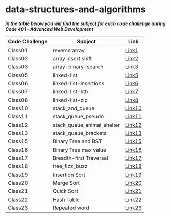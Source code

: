 # data-structures-and-algorithms

***in the table below you will find the subject for each code challenge during Code 401 - Advanced Web Development***

| **Code Challenge** | **Subject**                | **Link**                                                                                                                          |
|--------------------|----------------------------|-----------------------------------------------------------------------------------------------------------------------------------|
| Class01            | reverse array              | [Link1](https://mohammad-alshish.github.io/data-structures-and-algorithms/array-reverse/array-reverse)                            |
| Class02            | array insert shift         | [Link2](https://mohammad-alshish.github.io/data-structures-and-algorithms/array-insert-shift/array-insert-shift)                  |
| Class03            | array-binary-search        | [Link3](https://mohammad-alshish.github.io/data-structures-and-algorithms/array-binary-search/array-binary-search)                |
| Class05            | linked-list                | [Link5](https://mohammad-alshish.github.io/data-structures-and-algorithms/linked_list/linked_list)                                |
| Class06            | linked-list-insertions     | [Link6](https://mohammad-alshish.github.io/data-structures-and-algorithms/linked-list-insertions/linked-list-insertions)          |
| Class07            | linked-list-kth            | [Link7](https://mohammad-alshish.github.io/data-structures-and-algorithms/linked-list-kth/linked-list-kth)                        |
| Class08            | linked-list-zip            | [Link8](https://mohammad-alshish.github.io/data-structures-and-algorithms/linked_list_zip/linked-list-zip)                        |
| Class10            | stack_and_queue            | [Link10](https://mohammad-alshish.github.io/data-structures-and-algorithms/stack_and_queue/stack_and_queue)                       |
| Class11            | stack_queue_pseudo         | [Link11](https://mohammad-alshish.github.io/data-structures-and-algorithms/stack_queue_pseudo/stack_queue_pseudo)                 |
| Class12            | stack_queue_animal_shelter | [Link12](https://mohammad-alshish.github.io/data-structures-and-algorithms/stack_queue_animal_shelter/stack_queue_animal_shelter) |
| Class13            | stack_queue_brackets       | [Link13](https://mohammad-alshish.github.io/data-structures-and-algorithms/stack_queue_brackets/stack_queue_brackets)             |
| Class15            | Binary Tree and BST        | [Link15](https://mohammad-alshish.github.io/data-structures-and-algorithms/Trees/Trees)                                           |
| Class16            | Binary Tree max value      | [Link16](https://mohammad-alshish.github.io/data-structures-and-algorithms/tree-max/tree_max)                                     |
| Class17            | Breadth-first Traversal    | [Link17](https://mohammad-alshish.github.io/data-structures-and-algorithms/tree-breadth-first/tree_breadth_first)                 |
| Class18            | tree_fizz_buzz             | [Link18](https://mohammad-alshish.github.io/data-structures-and-algorithms/tree_fizz_buzz/tree_fizz_buzz)                         |
| Class19            | Insertion Sort             | [Link19](https://mohammad-alshish.github.io/data-structures-and-algorithms/Insertion_sort/Insertion_sort)                         |
| Class20            | Merge Sort                 | [Link20](https://mohammad-alshish.github.io/data-structures-and-algorithms/merge_sort/merge_sort)                                 |
| Class21            | Quick Sort                 | [Link21](https://mohammad-alshish.github.io/data-structures-and-algorithms/quick_sort/quick_sort)                                 |
| Class22            | Hash Table                 | [Link22](https://mohammad-alshish.github.io/data-structures-and-algorithms/hash_tables/hash_tables)                               |
| Class23            | Repeated word              | [Link23](https://mohammad-alshish.github.io/data-structures-and-algorithms/repeat_word/repeat_word)                               |